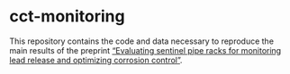 
<!-- README.md is generated from README.Rmd. Please edit that file -->

# cct-monitoring

This repository contains the code and data necessary to reproduce the
main results of the preprint [“Evaluating sentinel pipe racks for
monitoring lead release and optimizing corrosion
control”](https://doi.org/10.26434/chemrxiv-2023-h1459-v3).
